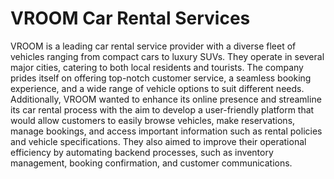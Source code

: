 # VROOM Car Rental Services

VROOM is a leading car rental service provider with a diverse fleet of vehicles ranging from
compact cars to luxury SUVs. They operate in several major cities, catering to both local
residents and tourists. The company prides itself on offering top-notch customer service, a
seamless booking experience, and a wide range of vehicle options to suit different needs.
Additionally, VROOM wanted to enhance its online presence and streamline its car rental
process with the aim to develop a user-friendly platform that would allow customers to easily
browse vehicles, make reservations, manage bookings, and access important information such
as rental policies and vehicle specifications. They also aimed to improve their operational
efficiency by automating backend processes, such as inventory management, booking
confirmation, and customer communications.
